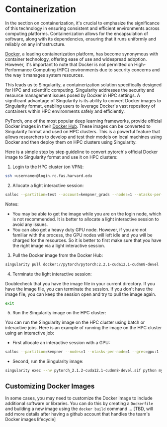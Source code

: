 # Containerization

In the section on containerization, it's crucial to emphasize the significance of this technology in ensuring consistent and efficient environments across computing platforms. Containerization allows for the encapsulation of software, along with its dependencies, ensuring that it runs uniformly and reliably on any infrastructure.

[Docker](https://www.docker.com/), a leading containerization platform, has become synonymous with container technology, offering ease of use and widespread adoption. However, it's important to note that Docker is not permitted on High-Performance Computing (HPC) environments due to security concerns and the way it manages system resources.

This leads us to Singularity, a containerization solution specifically designed for HPC and scientific computing. Singularity addresses the security and resource management issues posed by Docker in HPC settings. A significant advantage of Singularity is its ability to convert Docker images to Singularity format, enabling users to leverage Docker's vast repository of containers within HPC environments safely and efficiently.

PyTorch, one of the most popular deep learning frameworks, provide official Docker images in their [Docker Hub](https://hub.docker.com/r/pytorch/pytorch). These images can be converted to Singularity format and used on HPC clusters. This is a powerful feature that allows researchers to develop and test their models on local machines using Docker and then deploy them on HPC clusters using Singularity.

Here is a simple step by step guideline to convert pytorch's official Docker image to Singularity format and use it on HPC clusters:


1. Login to the HPC cluster (on VPN):

```bash
ssh <username>@login.rc.fas.harvard.edu
```
2. Allocate a light interactive session:

```bash
salloc --partition=test --account=kempner_grads --nodes=1 --ntasks-per-node=4 --mem-per-cpu=3200M --time=8:00:00
```

Notes:   
- You may be able to get the image while you are on the login node, which is not recommended. It is better to allocate a light interactive session to avoid any issues.
- You can also get a heavy duty GPU node. However, if you are not familiar with the process, the GPU nodes will left idle and you will be charged for the resources. So it is better to first make sure that you have the right image via a light interactive session.

3. Pull the Docker image from the Docker Hub:

```bash
singularity pull docker://pytorch/pytorch:2.2.1-cuda12.1-cudnn8-devel
```

4. Terminate the light interactive session:

Doublecheck that you have the image file in your current directory. If you have the image file, you can terminate the session. If you don't have the image file, you can keep the session open and try to pull the image again.

```bash
exit
```

5. Run the Singularity image on the HPC cluster:

You can run the Singularity image on the HPC cluster using batch or interactive jobs. Here is an example of running the image on the HPC cluster using an interactive job:

- First allocate an interactive session with a GPU:

```bash
salloc --partition=kempner --nodes=1 --ntasks-per-node=1 --gres=gpu:1 --mem=32000M --time=8:00:00  --account=kempner_dev
```

- Second, run the Singularity image:

```bash
singularity exec --nv pytorch_2.1.2-cuda12.1-cudnn8-devel.sif python mytraining.py
``` 


## Customizing Docker Images

In some cases, you may need to customize the Docker image to include additional software or libraries. You can do this by creating a `Dockerfile` and building a new image using the `docker build` command ... [TBD, will add more details after having a github account that handles the team's Docker images lifecycle]